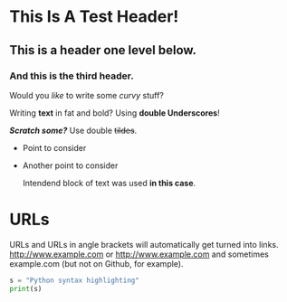 # This Is A Test Header!

## This is a header one level below.

### And this is the third header.


Would you *like* to write some _curvy_ stuff?

Writing **text** in fat and bold? Using __double Underscores__!

*__Scratch some?__* Use double ~~tildes~~.

* Point to consider
*  Another point to consider

   Intendend block of text was used **in this case**.

# URLs

URLs and URLs in angle brackets will automatically get turned into links. 
http://www.example.com or <http://www.example.com> and sometimes 
example.com (but not on Github, for example).

```python
s = "Python syntax highlighting"
print(s)
```

